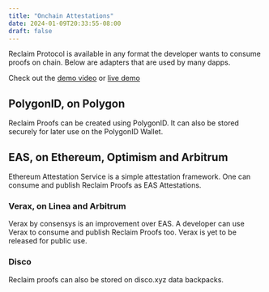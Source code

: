 ```yaml
---
title: "Onchain Attestations"
date: 2024-01-09T20:33:55-08:00
draft: false
---
```


Reclaim Protocol is available in any format the developer wants to consume proofs on chain.
Below are adapters that are used by many dapps.

Check out the [demo video]() or [live demo](https://publish-credentials.reclaimprotocol.org)

## PolygonID, on Polygon
Reclaim Proofs can be created using PolygonID. It can also be stored securely for later use on the PolygonID Wallet.

## EAS, on Ethereum, Optimism and Arbitrum
Ethereum Attestation Service is a simple attestation framework. One can consume and publish Reclaim Proofs as EAS Attestations.

### Verax, on Linea and Arbitrum
Verax by consensys is an improvement over EAS. A developer can use Verax to consume and publish Reclaim Proofs too. Verax is yet to be released for public use. 

### Disco
Reclaim proofs can also be stored on disco.xyz data backpacks.

